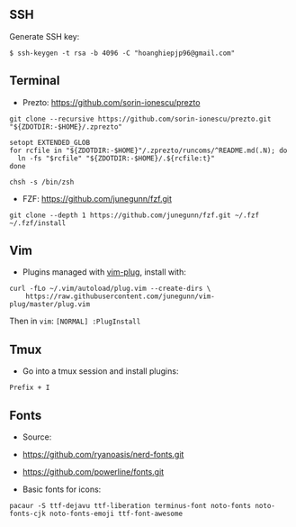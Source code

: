 ## SSH

Generate SSH key:

```
$ ssh-keygen -t rsa -b 4096 -C "hoanghiepjp96@gmail.com"
```

## Terminal

* Prezto: https://github.com/sorin-ionescu/prezto

```
git clone --recursive https://github.com/sorin-ionescu/prezto.git "${ZDOTDIR:-$HOME}/.zprezto"

setopt EXTENDED_GLOB
for rcfile in "${ZDOTDIR:-$HOME}"/.zprezto/runcoms/^README.md(.N); do
  ln -fs "$rcfile" "${ZDOTDIR:-$HOME}/.${rcfile:t}"
done

chsh -s /bin/zsh
```

* FZF: https://github.com/junegunn/fzf.git

```
git clone --depth 1 https://github.com/junegunn/fzf.git ~/.fzf
~/.fzf/install
```

## Vim

+ Plugins managed with [vim-plug](https://github.com/junegunn/vim-plug#installation), install with:

```
curl -fLo ~/.vim/autoload/plug.vim --create-dirs \
    https://raw.githubusercontent.com/junegunn/vim-plug/master/plug.vim
```

Then in `vim`: `[NORMAL] :PlugInstall`

## Tmux

+ Go into a tmux session and install plugins:

```
Prefix + I
```

## Fonts

* Source:

+ https://github.com/ryanoasis/nerd-fonts.git

+ https://github.com/powerline/fonts.git

* Basic fonts for icons:

```
pacaur -S ttf-dejavu ttf-liberation terminus-font noto-fonts noto-fonts-cjk noto-fonts-emoji ttf-font-awesome
```
